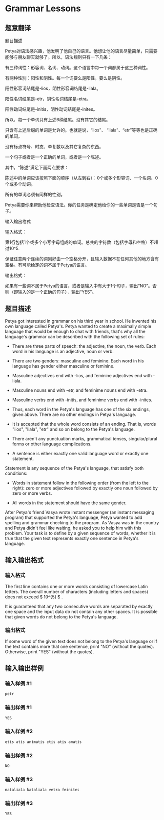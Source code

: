 # Grammar Lessons

## 题意翻译

题目描述

Petya对语法感兴趣，他发明了他自己的语言。他想让他的语言尽量简单，只需要能够与朋友聊天就够了。所以，语法规则只有一下几条：

有三种词性：形容词、名词、动词。这个语言中每一个词都属于这三种词性。

有两种性别：阳性和阴性。每一个词要么是阳性，要么是阴性。

阳性形容词结尾是-lios，阴性形容词结尾是-liala。

阳性名词结尾是-etr，阴性名词结尾是-etra。

阳性动词结尾是-initis，阴性动词结尾是-inites。

所以，每一个单词只有上述6种结尾。没有其它的结尾。

只含有上述后缀的单词是允许的。也就是说，“lios”、 “liala”、“etr”等等也是正确的单词。

没有标点符号、时态、单复数以及其它复杂的东西。

一个句子或者是一个正确的单词，或者是一个陈述。

其中，“陈述”满足下面两点要求：

陈述中的单词应该按照下面的顺序（从左到右）：0个或多个形容词、一个名词、0个或多个动词。

所有的单词必须有同样的性别。

Petya需要你来帮助他检查语法。你的任务是确定他给你的一些单词是否是一个句子。

输入输出格式

输入格式：

第1行包括1个或多个小写字母组成的单词。总共的字符数（包括字母和空格）不超过10^5.

保证任意两个连续的词刚好由一个空格分开，且输入数据不在任何其他的地方含有空格。有可能给定的词不属于Petya的语言。

输出格式：

如果有一些词不属于Petya的语言，或者是输入中有大于1个句子，输出“NO”。否则（即输入的是一个正确的句子），输出“YES”。

## 题目描述

Petya got interested in grammar on his third year in school. He invented his own language called Petya's. Petya wanted to create a maximally simple language that would be enough to chat with friends, that's why all the language's grammar can be described with the following set of rules:

- There are three parts of speech: the adjective, the noun, the verb. Each word in his language is an adjective, noun or verb.

- There are two genders: masculine and feminine. Each word in his language has gender either masculine or feminine.

- Masculine adjectives end with -lios, and feminine adjectives end with -liala.

- Masculine nouns end with -etr, and feminime nouns end with -etra.

- Masculine verbs end with -initis, and feminime verbs end with -inites.

- Thus, each word in the Petya's language has one of the six endings, given above. There are no other endings in Petya's language.

- It is accepted that the whole word consists of an ending. That is, words "lios", "liala", "etr" and so on belong to the Petya's language.

- There aren't any punctuation marks, grammatical tenses, singular/plural forms or other language complications.

- A sentence is either exactly one valid language word or exactly one statement.

Statement is any sequence of the Petya's language, that satisfy both conditions:

- Words in statement follow in the following order (from the left to the right): zero or more adjectives followed by exactly one noun followed by zero or more verbs.

- All words in the statement should have the same gender.

After Petya's friend Vasya wrote instant messenger (an instant messaging program) that supported the Petya's language, Petya wanted to add spelling and grammar checking to the program. As Vasya was in the country and Petya didn't feel like waiting, he asked you to help him with this problem. Your task is to define by a given sequence of words, whether it is true that the given text represents exactly one sentence in Petya's language.

## 输入输出格式

### 输入格式

The first line contains one or more words consisting of lowercase Latin letters. The overall number of characters (including letters and spaces) does not exceed $ 10^{5} $ .

It is guaranteed that any two consecutive words are separated by exactly one space and the input data do not contain any other spaces. It is possible that given words do not belong to the Petya's language.

### 输出格式

If some word of the given text does not belong to the Petya's language or if the text contains more that one sentence, print "NO" (without the quotes). Otherwise, print "YES" (without the quotes).

## 输入输出样例

### 输入样例 #1

```cpp
petr

```
### 输出样例 #1

```cpp
YES

```
### 输入样例 #2

```cpp
etis atis animatis etis atis amatis

```
### 输出样例 #2

```cpp
NO

```
### 输入样例 #3

```cpp
nataliala kataliala vetra feinites

```
### 输出样例 #3

```cpp
YES

```
